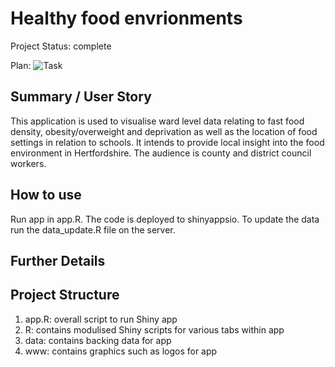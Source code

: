 # Healthy food envrionments
<!--
Project Status: WIP, Inactive, Completed
Plan: A link to the related task 
 -->
Project Status: complete

Plan: ![Task](url)

## Summary / User Story
This application is used to visualise ward level data relating to fast food density, obesity/overweight and deprivation as well as the location of food settings in relation to schools. It intends to provide local insight into the food environment in Hertfordshire. The audience is county and district council workers.

## How to use
<!-- such as what files to run, in what order and where is deployed -->

Run app in app.R. The code is deployed to shinyappsio.
To update the data run the data_update.R file on the server.

## Further Details


## Project Structure
1. app.R: overall script to run Shiny app
2. R: contains modulised Shiny scripts for various tabs within app
3. data: contains backing data for app
4. www: contains graphics such as logos for app


